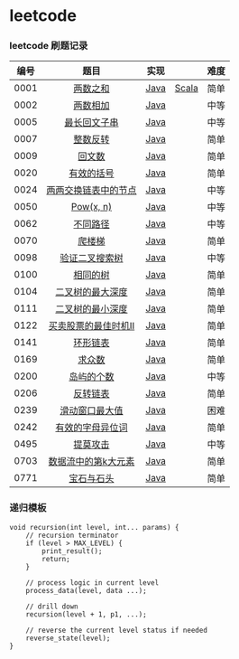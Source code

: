 # leetcode

### leetcode 刷题记录

| 编号 |                             题目                             |                   实现                    |                                              | 难度 |
| :--: | :----------------------------------------------------------: | :---------------------------------------: | :------------------------------------------: | :--: |
| 0001 |    [两数之和](https://leetcode-cn.com/problems/two-sum/)     | [Java](java-solution/src/t0001/Main.java) | [Scala](scala-solution/src/s0001/Main.scala) | 简单 |
| 0002 | [两数相加](https://leetcode-cn.com/problems/add-two-numbers/) | [Java](java-solution/src/t0002/Main.java) |                                              | 中等 |
| 0005 | [最长回文子串](https://leetcode-cn.com/problems/longest-palindromic-substring/) | [Java](java-solution/src/t0005/Main.java) |                                              | 中等 |
| 0007 | [整数反转](https://leetcode-cn.com/problems/reverse-integer/) | [Java](java-solution/src/t0007/Main.java) |                                              | 简单 |
| 0009 | [回文数](https://leetcode-cn.com/problems/palindrome-number/) | [Java](java-solution/src/t0009/Main.java) |                                              | 简单 |
| 0020 | [有效的括号](https://leetcode-cn.com/problems/valid-parentheses/) | [Java](java-solution/src/t0020/Main.java) |                                              | 简单 |
| 0024 | [两两交换链表中的节点](https://leetcode-cn.com/problems/swap-nodes-in-pairs/) | [Java](java-solution/src/t0024/Main.java) |                                              | 中等 |
| 0050 |    [Pow(x, n)](https://leetcode-cn.com/problems/powx-n/)     | [Java](java-solution/src/t0050/Main.java) |                                              | 中等 |
| 0062 | [不同路径](https://leetcode-cn.com/problems/unique-paths/submissions/) | [Java](java-solution/src/t0062/Main.java) |                                              | 中等 |
| 0070 | [爬楼梯](https://leetcode-cn.com/problems/climbing-stairs/)  | [Java](java-solution/src/t0070/Main.java) |                                              | 简单 |
| 0098 | [验证二叉搜索树](https://leetcode-cn.com/problems/validate-binary-search-tree/) | [Java](java-solution/src/t0098/Main.java) |                                              | 中等 |
| 0100 |   [相同的树](https://leetcode-cn.com/problems/same-tree/)    | [Java](java-solution/src/t0100/Main.java) |                                              | 简单 |
| 0104 | [二叉树的最大深度](https://leetcode-cn.com/problems/maximum-depth-of-binary-tree/) | [Java](java-solution/src/t0104/Main.java) |                                              | 简单 |
| 0111 | [二叉树的最小深度](https://leetcode-cn.com/problems/minimum-depth-of-binary-tree/) | [Java](java-solution/src/t0111/Main.java) |                                              | 简单 |
| 0122 | [买卖股票的最佳时机II](https://leetcode-cn.com/problems/best-time-to-buy-and-sell-stock-ii/) | [Java](java-solution/src/t0122/Main.java) |                                              | 简单 |
| 0141 | [环形链表](https://leetcode-cn.com/problems/linked-list-cycle/) | [Java](java-solution/src/t0141/Main.java) |                                              | 简单 |
| 0169 | [求众数](https://leetcode-cn.com/problems/majority-element/) | [Java](java-solution/src/t0169/Main.java) |                                              | 简单 |
| 0200 | [岛屿的个数](https://leetcode-cn.com/problems/number-of-islands/) | [Java](java-solution/src/t0200/Main.java) |                                              | 中等 |
| 0206 | [反转链表](https://leetcode-cn.com/problems/reverse-linked-list/) | [Java](java-solution/src/t0206/Main.java) |                                              | 简单 |
| 0239 | [滑动窗口最大值](https://leetcode-cn.com/problems/sliding-window-maximum/) | [Java](java-solution/src/t0239/Main.java) |                                              | 困难 |
| 0242 | [有效的字母异位词](https://leetcode-cn.com/problems/valid-anagram/) | [Java](java-solution/src/t0242/Main.java) |                                              | 简单 |
| 0495 | [提莫攻击](https://leetcode-cn.com/problems/teemo-attacking) | [Java](java-solution/src/t0495/Main.java) |                                              | 中等 |
| 0703 | [数据流中的第k大元素](https://leetcode-cn.com/problems/kth-largest-element-in-a-stream/) | [Java](java-solution/src/t0703/Main.java) |                                              | 简单 |
| 0771 | [宝石与石头](https://leetcode-cn.com/problems/jewels-and-stones/) | [Java](java-solution/src/t0771/Main.java) |                                              | 简单 |

### 递归模板

```Text
void recursion(int level, int... params) {
    // recursion terminator
    if (level > MAX_LEVEL) {
        print_result();
    	return;
    }
    
    // process logic in current level
    process_data(level, data ...);
    
    // drill down
    recursion(level + 1, p1, ...);
    
    // reverse the current level status if needed
    reverse_state(level);
}
```
